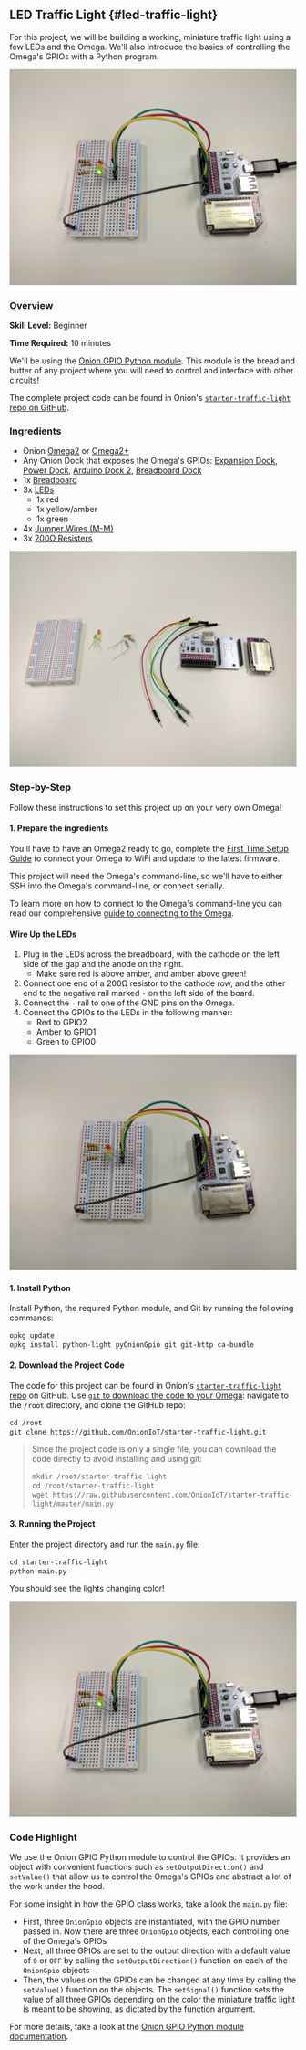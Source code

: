 ## LED Traffic Light {#led-traffic-light}

For this project, we will be building a working, miniature traffic light using a few LEDs and the Omega. We'll also introduce the basics of controlling the Omega's GPIOs with a Python program.

![completed](./img/traffic-light-complete.jpg)

<!-- // TODO: future: youtube video of the traffic light's operation -->

### Overview

**Skill Level:** Beginner

**Time Required:** 10 minutes

We'll be using the [Onion GPIO Python module](https://docs.onion.io/omega2-docs/gpio-python-module.html). This module is the bread and butter of any project where you will need to control and interface with other circuits!

The complete project code can be found in Onion's [`starter-traffic-light` repo on GitHub](https://github.com/OnionIoT/starter-traffic-light).


### Ingredients

* Onion [Omega2](https://onion.io/store/omega2/) or [Omega2+](https://onion.io/store/omega2p/)
* Any Onion Dock that exposes the Omega's GPIOs: [Expansion Dock](https://onion.io/store/expansion-dock/), [Power Dock](https://onion.io/store/power-dock/), [Arduino Dock 2](https://onion.io/store/arduino-dock-r2/), [Breadboard Dock](https://onion.io/store/breadboard-dock/)
* 1x [Breadboard](https://www.amazon.com/gp/product/B004RXKWDQ/ref=as_li_tl?ie=UTF8&camp=1789&creative=9325&creativeASIN=B004RXKWDQ&linkCode=as2&tag=onion0e-20&linkId=3f7f512f8017eeed52768810a0deca09)
* 3x [LEDs](https://www.amazon.com/gp/product/B0060FGA8A/ref=as_li_tl?ie=UTF8&camp=1789&creative=9325&creativeASIN=B0060FGA8A&linkCode=as2&tag=onion0e-20&linkId=b097a11c67d19b7ed8a7172fe06c8a49)
    * 1x red
    * 1x yellow/amber
    * 1x green
* 4x [Jumper Wires (M-M)](https://www.amazon.com/gp/product/B004RXKWDQ/ref=as_li_tl?ie=UTF8&camp=1789&creative=9325&creativeASIN=B004RXKWDQ&linkCode=as2&tag=onion0e-20&linkId=3f7f512f8017eeed52768810a0deca09)
* 3x [200Ω Resisters](https://www.amazon.com/gp/product/B0060FGA8A/ref=as_li_tl?ie=UTF8&camp=1789&creative=9325&creativeASIN=B0060FGA8A&linkCode=as2&tag=onion0e-20&linkId=b097a11c67d19b7ed8a7172fe06c8a49)

![ingredients](./img/traffic-light-ingredients.jpg)

### Step-by-Step

Follow these instructions to set this project up on your very own Omega!

#### 1. Prepare the ingredients

You'll have to have an Omega2 ready to go, complete the [First Time Setup Guide](https://docs.onion.io/omega2-docs/first-time-setup.html) to connect your Omega to WiFi and update to the latest firmware.

This project will need the Omega's command-line, so we'll have to either SSH into the Omega's command-line, or connect serially.

To learn more on how to connect to the Omega's command-line you can read our comprehensive [guide to connecting to the Omega](#connecting-to-the-omega-terminal).

#### Wire Up the LEDs

1. Plug in the LEDs across the breadboard, with the cathode on the left side of the gap and the anode on the right.
    * Make sure red is above amber, and amber above green!
1. Connect one end of a 200Ω resistor to the cathode row, and the other end to the negative rail marked `-` on the left side of the board.
1. Connect the `-` rail to one of the GND pins on the Omega.
1. Connect the GPIOs to the LEDs in the following manner:
    * Red to GPIO2
    * Amber to GPIO1
    * Green to GPIO0

![completed](./img/traffic-light-assembled.jpg)

#### 1. Install Python

Install Python, the required Python module, and Git by running the following commands:

```
opkg update
opkg install python-light pyOnionGpio git git-http ca-bundle
```

#### 2. Download the Project Code

The code for this project can be found in Onion's [`starter-traffic-light` repo](https://github.com/OnionIoT/starter-traffic-light) on GitHub. Use [`git` to download the code to your Omega](https://docs.onion.io/omega2-docs/installing-and-using-git.html): navigate to the `/root` directory, and clone the GitHub repo:

```
cd /root
git clone https://github.com/OnionIoT/starter-traffic-light.git
```

>Since the project code is only a single file, you can download the code directly to avoid installing and using git:
>```
>mkdir /root/starter-traffic-light
>cd /root/starter-traffic-light
>wget https://raw.githubusercontent.com/OnionIoT/starter-traffic-light/master/main.py
>```

#### 3. Running the Project

Enter the project directory and run the `main.py` file:

```
cd starter-traffic-light
python main.py
```

You should see the lights changing color!

![completed](./img/traffic-light-complete.jpg)

<!-- // TODO: future: PHOTO: add link to youtube video -->

### Code Highlight

We use the Onion GPIO Python module to control the GPIOs. It provides an object with convenient functions such as `setOutputDirection()` and `setValue()` that allow us to control the Omega's GPIOs and abstract a lot of the work under the hood.

For some insight in how the GPIO class works, take a look the `main.py` file:

* First, three `OnionGpio` objects are instantiated, with the GPIO number passed in. Now there are three `OnionGpio` objects, each controlling one of the Omega's GPIOs
* Next, all three GPIOs are set to the output direction with a default value of `0` or `OFF` by calling the `setOutputDirection()` function on each of the `OnionGpio` objects
* Then, the values on the GPIOs can be changed at any time by calling the `setValue()` function on the objects. The `setSignal()` function sets the value of all three GPIOs depending on the color the miniature traffic light is meant to be showing, as dictated by the function argument.

For more details, take a look at the [Onion GPIO Python module documentation](https://docs.onion.io/omega2-docs/gpio-python-module.html).
